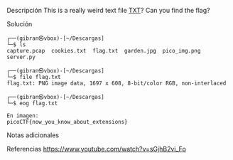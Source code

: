 Descripción
	This is a really weird text file [TXT](https://jupiter.challenges.picoctf.org/static/e7e5d188621ee705ceeb0452525412ef/flag.txt)? Can you find the flag?
	
Solución
	
	┌──(gibran㉿vbox)-[~/Descargas]
	└─$ ls
	capture.pcap  cookies.txt  flag.txt  garden.jpg  pico_img.png  server.py
	                                                                                                                    
	┌──(gibran㉿vbox)-[~/Descargas]
	└─$ file flag.txt                                        
	flag.txt: PNG image data, 1697 x 608, 8-bit/color RGB, non-interlaced
	                                                                                                                    
	┌──(gibran㉿vbox)-[~/Descargas]
	└─$ eog flag.txt
	
	En imagen:
	picoCTF{now_you_know_about_extensions}
	
Notas adicionales
	
	
Referencias
	https://www.youtube.com/watch?v=sGjhB2vi_Fo
	
	
